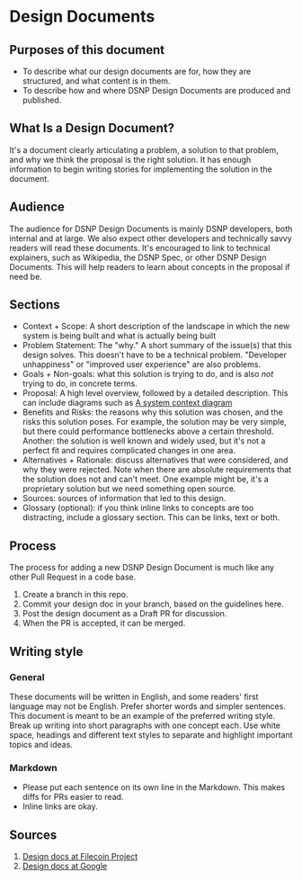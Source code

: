 # Design Documents

## Purposes of this document
* To describe what our design documents are for, how they are structured, and what content is in them.
* To describe how and where DSNP Design Documents are produced and published.

## What Is a Design Document?
It's a document clearly articulating a problem, a solution to that problem, and why we think the proposal is the right solution.
It has enough information to begin writing stories for implementing the solution in the document.
 
## Audience
The audience for DSNP Design Documents is mainly DSNP developers, both internal and at large.
We also expect other developers and technically savvy readers will read these documents. 
It's encouraged to link to technical explainers, such as Wikipedia, the DSNP Spec, or other DSNP Design Documents.
This will help readers to learn about concepts in the proposal if need be.

## Sections
* Context + Scope: A short description of the landscape in which the new system is being built and what is actually being built
* Problem Statement: The "why." A short summary of the issue(s) that this design solves.
    This doesn't have to be a technical problem. 
    "Developer unhappiness" or "improved user experience" are also problems.
* Goals + Non-goals:  what this solution is trying to do, and is also _not_ trying to do, in concrete terms.
* Proposal: A high level overview, followed by a detailed description.
    This can include diagrams such as [A system context diagram](https://en.wikipedia.org/wiki/System_context_diagram)
* Benefits and Risks: the reasons why this solution was chosen, and the risks this solution poses.
    For example, the solution may be very simple, but there could performance bottlenecks above a certain threshold.
    Another: the solution is well known and widely used, but it's not a perfect fit and requires complicated changes in one area.   
* Alternatives + Rationale:  discuss alternatives that were considered, and why they were rejected. 
    Note when there are absolute requirements that the solution does not and can't meet.
    One example might be, it's a proprietary solution but we need something open source.
* Sources: sources of information that led to this design.
* Glossary (optional): if you think inline links to concepts are too distracting, include a glossary section. 
    This can be links, text or both.

## Process
The process for adding a new DSNP Design Document is much like any other Pull Request in a code base.
1. Create a branch in this repo.
2. Commit your design doc in your branch, based on the guidelines here.
3. Post the design document as a Draft PR for discussion.
4. When the PR is accepted, it can be merged.

## Writing style
### General
These documents will be written in English, and some readers' first language may not be English.
Prefer shorter words and simpler sentences.
This document is meant to be an example of the preferred writing style.
Break up writing into short paragraphs with one concept each.
Use white space, headings and different text styles to separate and highlight important topics and ideas.

### Markdown
* Please put each sentence on its own line in the Markdown.
    This makes diffs for PRs easier to read.
* Inline links are okay.

## Sources
1. [Design docs at Filecoin Project](https://github.com/filecoin-project/designdocs)
2. [Design docs at Google](https://www.industrialempathy.com/posts/design-docs-at-google/)
